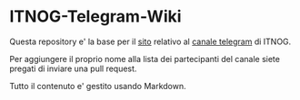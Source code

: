 # ITNOG-Telegram-Wiki


Questa repository e' la base per il [sito](https://itnog-telegram.stucchi.ch) relativo al [canale telegram](https://t.me/IT_NOG) di ITNOG.

Per aggiungere il proprio nome alla lista dei partecipanti del canale siete pregati di inviare una pull request.

Tutto il contenuto e' gestito usando Markdown.

